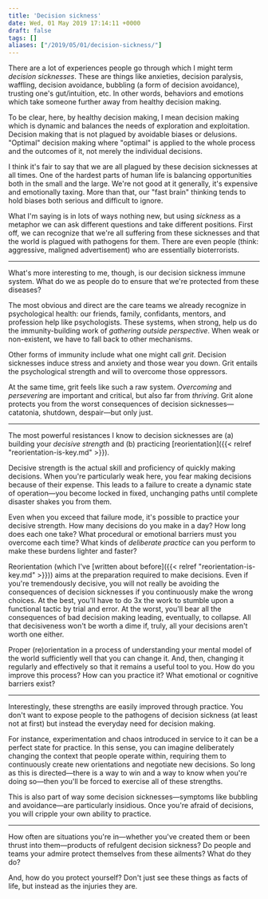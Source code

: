 ```yaml
---
title: 'Decision sickness'
date: Wed, 01 May 2019 17:14:11 +0000
draft: false
tags: []
aliases: ["/2019/05/01/decision-sickness/"]
---
```


There are a lot of experiences people go through which I might term _decision sicknesses_. These are things like anxieties, decision paralysis, waffling, decision avoidance, bubbling (a form of decision avoidance), trusting one's gut/intuition, etc. In other words, behaviors and emotions which take someone further away from healthy decision making.

To be clear, here, by healthy decision making, I mean decision making which is dynamic and balances the needs of exploration and exploitation. Decision making that is not plagued by avoidable biases or delusions. "Optimal" decision making where "optimal" is applied to the whole process and the outcomes of it, not merely the individual decisions.

I think it's fair to say that we are all plagued by these decision sicknesses at all times. One of the hardest parts of human life is balancing opportunities both in the small and the large. We're not good at it generally, it's expensive and emotionally taxing. More than that, our "fast brain" thinking tends to hold biases both serious and difficult to ignore.

What I'm saying is in lots of ways nothing new, but using _sickness_ as a metaphor we can ask different questions and take different positions. First off, we can recognize that we're all suffering from these sicknesses and that the world is plagued with pathogens for them. There are even people (think: aggressive, maligned advertisement) who are essentially bioterrorists.

* * *

What's more interesting to me, though, is our decision sickness immune system. What do we as people do to ensure that we're protected from these diseases?

The most obvious and direct are the care teams we already recognize in psychological health: our friends, family, confidants, mentors, and profession help like psychologists. These systems, when strong, help us do the immunity-building work of _gathering outside perspective_. When weak or non-existent, we have to fall back to other mechanisms.

Other forms of immunity include what one might call _grit_. Decision sicknesses induce stress and anxiety and those wear you down. Grit entails the psychological strength and will to overcome those oppressors.

At the same time, grit feels like such a raw system. _Overcoming_ and _persevering_ are important and critical, but also far from _thriving_. Grit alone protects you from the worst consequences of decision sicknesses—catatonia, shutdown, despair—but only just.

* * *

The most powerful resistances I know to decision sicknesses are (a) building your _decisive strength_ and (b) practicing [reorientation]({{< relref "reorientation-is-key.md" >}}).

Decisive strength is the actual skill and proficiency of quickly making decisions. When you're particularly weak here, you fear making decisions because of their expense. This leads to a failure to create a dynamic state of operation—you become locked in fixed, unchanging paths until complete disaster shakes you from them.

Even when you exceed that failure mode, it's possible to practice your decisive strength. How many decisions do you make in a day? How long does each one take? What procedural or emotional barriers must you overcome each time? What kinds of _deliberate practice_ can you perform to make these burdens lighter and faster?

Reorientation (which I've [written about before]({{< relref "reorientation-is-key.md" >}})) aims at the preparation required to make decisions. Even if you're tremendously decisive, you will not really be avoiding the consequences of decision sicknesses if you continuously make the wrong choices. At the best, you'll have to do 3x the work to stumble upon a functional tactic by trial and error. At the worst, you'll bear all the consequences of bad decision making leading, eventually, to collapse. All that decisiveness won't be worth a dime if, truly, all your decisions aren't worth one either.

Proper (re)orientation in a process of understanding your mental model of the world sufficiently well that you can change it. And, then, changing it regularly and effectively so that it remains a useful tool to you. How do you improve this process? How can you practice it? What emotional or cognitive barriers exist?

* * *

Interestingly, these strengths are easily improved through practice. You don't want to expose people to the pathogens of decision sickness (at least not at first) but instead the everyday need for decision making.

For instance, experimentation and chaos introduced in service to it can be a perfect state for practice. In this sense, you can imagine deliberately changing the context that people operate within, requiring them to continuously create new orientations and negotiate new decisions. So long as this is directed—there is a way to win and a way to know when you're doing so—then you'll be forced to exercise all of these strengths.

This is also part of way some decision sicknesses—symptoms like bubbling and avoidance—are particularly insidious. Once you're afraid of decisions, you will cripple your own ability to practice.

* * *

How often are situations you're in—whether you've created them or been thrust into them—products of refulgent decision sickness? Do people and teams your admire protect themselves from these ailments? What do they do?

And, how do you protect yourself? Don't just see these things as facts of life, but instead as the injuries they are.